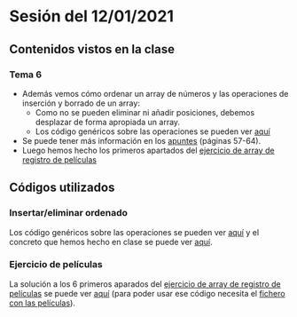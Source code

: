 # Sesión del 12/01/2021

## Contenidos vistos en la clase

### Tema 6
* Además vemos cómo ordenar un array de números y las operaciones de inserción y borrado de un array:
  * Como no se pueden eliminar ni añadir posiciones, debemos desplazar de forma apropiada un array.
  * Los código genéricos sobre las operaciones se pueden ver [aquí](../operaciones.md)
* Se puede tener más información en los [apuntes](https://eii.cv.uma.es/pluginfile.php/233727/mod_resource/content/2/Tema%206.pdf) (páginas 57-64).
* Luego hemos hecho los primeros apartados del [ejercicio de array de registro de películas](https://eii.cv.uma.es/pluginfile.php/233747/mod_resource/content/1/Ejercicio%20de%20clase%20%28array%20de%20registros%29.pdf)
  
## Códigos utilizados

### Insertar/eliminar ordenado
Los código genéricos sobre las operaciones se pueden ver [aquí](../operaciones.md) y el concreto que hemos hecho en clase se puede ver [aquí](sesion12.01.21/arrays-ordenados.cpp).

### Ejercicio de películas

La solución a los 6 primeros aparados del [ejercicio de array de registro de películas](https://eii.cv.uma.es/pluginfile.php/233747/mod_resource/content/1/Ejercicio%20de%20clase%20%28array%20de%20registros%29.pdf) se puede ver [aquí](sesion12.01.21/peliculas.cpp) (para poder usar ese código necesita el [fichero con las películas](sesion12.0.21/movies-reducida.txt)).
